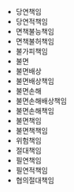 - 당연책임
- 당연적책임
- 면책불능책임
- 면책불허책임
- 불가피책임
- 불면
- 불면배상
- 불면배상책임
- 불면손해
- 불면손해배상책임
- 불면손해책임
- 불면책임
- 불면책책임
- 위험책임
- 절대책임
- 필연책임
- 필연적책임
- 협의절대책임
